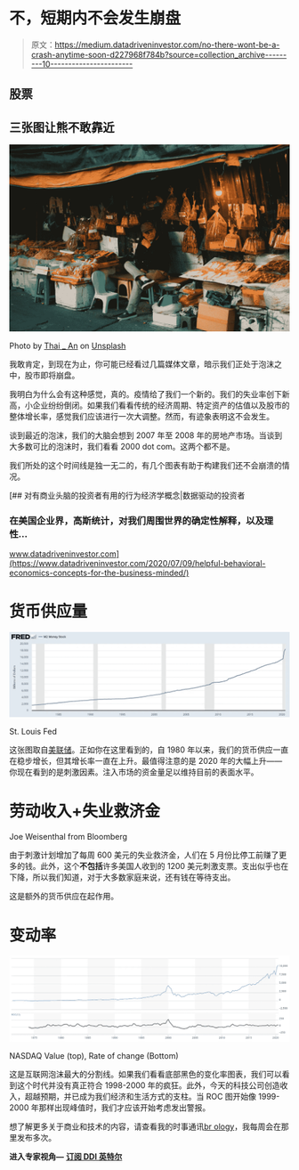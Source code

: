 # 不，短期内不会发生崩盘

> 原文：<https://medium.datadriveninvestor.com/no-there-wont-be-a-crash-anytime-soon-d227968f784b?source=collection_archive---------10----------------------->

## 股票

## 三张图让熊不敢靠近

![](img/0b27f1f64a0a0fe1e9d5a3d4c82302a2.png)

Photo by [Thai _ An](https://unsplash.com/@thaian_99?utm_source=medium&utm_medium=referral) on [Unsplash](https://unsplash.com?utm_source=medium&utm_medium=referral)

我敢肯定，到现在为止，你可能已经看过几篇媒体文章，暗示我们正处于泡沫之中，股市即将崩盘。

我明白为什么会有这种感觉，真的。疫情给了我们一个新的。我们的失业率创下新高，小企业纷纷倒闭。如果我们看看传统的经济周期、特定资产的估值以及股市的整体增长率，感觉我们应该进行一次大调整。然而，有迹象表明这不会发生。

谈到最近的泡沫，我们的大脑会想到 2007 年至 2008 年的房地产市场。当谈到大多数可比的泡沫时，我们看看 2000 dot com。这两个都不是。

我们所处的这个时间线是独一无二的，有几个图表有助于构建我们还不会崩溃的情况。

[](https://www.datadriveninvestor.com/2020/07/09/helpful-behavioral-economics-concepts-for-the-business-minded/) [## 对有商业头脑的投资者有用的行为经济学概念|数据驱动的投资者

### 在美国企业界，高斯统计，对我们周围世界的确定性解释，以及理性…

www.datadriveninvestor.com](https://www.datadriveninvestor.com/2020/07/09/helpful-behavioral-economics-concepts-for-the-business-minded/) 

# 货币供应量

![](img/80464b18cf57ba182e1e89f54ed0f5d3.png)

St. Louis Fed

这张图取自[美联储](https://fred.stlouisfed.org/series/M2)。正如你在这里看到的，自 1980 年以来，我们的货币供应一直在稳步增长，但其增长率一直在上升。最值得注意的是 2020 年的大幅上升——你现在看到的是刺激因素。注入市场的资金量足以维持目前的表面水平。

# 劳动收入+失业救济金

Joe Weisenthal from Bloomberg

由于刺激计划增加了每周 600 美元的失业救济金，人们在 5 月份比停工前赚了更多的钱。此外，这个**不包括**许多美国人收到的 1200 美元刺激支票。支出似乎也在下降，所以我们知道，对于大多数家庭来说，还有钱在等待支出。

这是额外的货币供应在起作用。

# 变动率

![](img/281c72f242a75a30d972674c6895efab.png)

NASDAQ Value (top), Rate of change (Bottom)

这是互联网泡沫最大的分割线。如果我们看看底部黑色的变化率图表，我们可以看到这个时代并没有真正符合 1998-2000 年的疯狂。此外，今天的科技公司创造收入，超越预期，并已成为我们经济和生活方式的支柱。当 ROC 图开始像 1999-2000 年那样出现峰值时，我们才应该开始考虑发出警报。

想了解更多关于商业和技术的内容，请查看我的时事通讯[br ology](http://bryology.substack.com)，我每周会在那里发布多次。

**进入专家视角—** [**订阅 DDI 英特尔**](https://datadriveninvestor.com/ddi-intel)